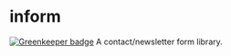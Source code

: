 # inform

[![Greenkeeper badge](https://badges.greenkeeper.io/hanzo-io/inform.svg)](https://greenkeeper.io/)
A contact/newsletter form library.
